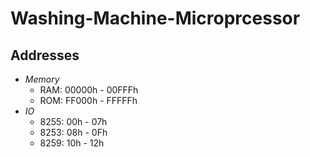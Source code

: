 # Washing-Machine-Microprcessor

## Addresses
* _Memory_
	* RAM: 00000h - 00FFFh
	* ROM: FF000h - FFFFFh
* _IO_
	* 8255:	00h - 07h 
	* 8253: 08h - 0Fh
	* 8259: 10h - 12h
